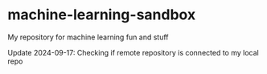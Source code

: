 # machine-learning-sandbox
My repository for machine learning fun and stuff

Update 2024-09-17:
Checking if remote repository is connected to my local repo
